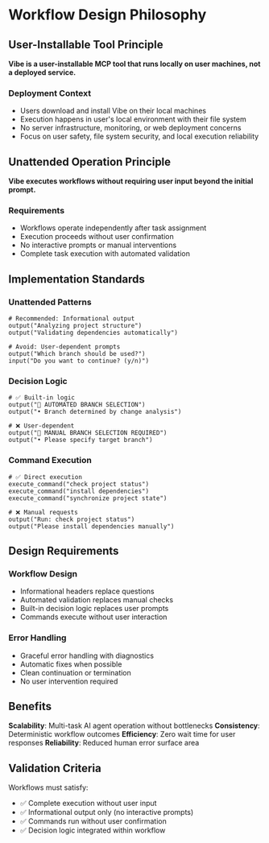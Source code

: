 # Workflow Design Philosophy

## User-Installable Tool Principle

**Vibe is a user-installable MCP tool that runs locally on user machines, not a deployed service.**

### Deployment Context

- Users download and install Vibe on their local machines
- Execution happens in user's local environment with their file system
- No server infrastructure, monitoring, or web deployment concerns
- Focus on user safety, file system security, and local execution reliability

## Unattended Operation Principle

**Vibe executes workflows without requiring user input beyond the initial prompt.**

### Requirements

- Workflows operate independently after task assignment
- Execution proceeds without user confirmation
- No interactive prompts or manual interventions
- Complete task execution with automated validation

## Implementation Standards

### Unattended Patterns

```
# Recommended: Informational output
output("Analyzing project structure")
output("Validating dependencies automatically")

# Avoid: User-dependent prompts
output("Which branch should be used?")
input("Do you want to continue? (y/n)")
```

### Decision Logic

```
# ✅ Built-in logic
output("🎯 AUTOMATED BRANCH SELECTION")
output("• Branch determined by change analysis")

# ❌ User-dependent
output("🎯 MANUAL BRANCH SELECTION REQUIRED")
output("• Please specify target branch")
```

### Command Execution

```
# ✅ Direct execution
execute_command("check project status")
execute_command("install dependencies")
execute_command("synchronize project state")

# ❌ Manual requests
output("Run: check project status")
output("Please install dependencies manually")
```

## Design Requirements

### Workflow Design

- Informational headers replace questions
- Automated validation replaces manual checks
- Built-in decision logic replaces user prompts
- Commands execute without user interaction

### Error Handling

- Graceful error handling with diagnostics
- Automatic fixes when possible
- Clean continuation or termination
- No user intervention required

## Benefits

**Scalability**: Multi-task AI agent operation without bottlenecks
**Consistency**: Deterministic workflow outcomes
**Efficiency**: Zero wait time for user responses
**Reliability**: Reduced human error surface area

## Validation Criteria

Workflows must satisfy:

- ✅ Complete execution without user input
- ✅ Informational output only (no interactive prompts)
- ✅ Commands run without user confirmation
- ✅ Decision logic integrated within workflow
